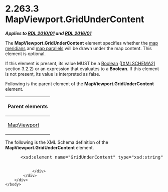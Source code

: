 <html dir="LTR" xmlns:mshelp="http://msdn.microsoft.com/mshelp" xmlns:ddue="http://ddue.schemas.microsoft.com/authoring/2003/5" xmlns:xlink="http://www.w3.org/1999/xlink" xmlns:tool="http://www.microsoft.com/tooltip">
    <head>
        <meta http-equiv="Content-Type" content="text/html; CHARSET=utf-8"></meta>
        <meta name="save" content="history"></meta>
        <title>2.263.3 MapViewport.GridUnderContent</title>
        <xml>
            <mshelp:toctitle title="2.263.3 MapViewport.GridUnderContent"></mshelp:toctitle>
            <mshelp:rltitle title="[MS-RDL]: MapViewport.GridUnderContent"></mshelp:rltitle>
            <mshelp:keyword index="A" term="254d6b3a-26d8-469d-a147-6af658ad6536"></mshelp:keyword>
            <mshelp:attr name="DCSext.ContentType" value="open specification"></mshelp:attr>
            <mshelp:attr name="AssetID" value="254d6b3a-26d8-469d-a147-6af658ad6536"></mshelp:attr>
            <mshelp:attr name="TopicType" value="kbRef"></mshelp:attr>
            <mshelp:attr name="DCSext.Title" value="[MS-RDL]: MapViewport.GridUnderContent" />
        </xml>
    </head>
    <body>
        <div id="header">
            <h1 class="heading">2.263.3 MapViewport.GridUnderContent</h1>
        </div>
        <div id="mainSection">
            <div id="mainBody">
                <div id="allHistory" class="saveHistory"></div>
                <div id="sectionSection0" class="section" name="collapseableSection">
                    

<p><b><i>Applies to </i></b><a href="3428e690-a348-4ec7-8a6a-8efb42d2cdee.htm"><b><i>RDL 2010/01</i></b></a><b><i>
and </i></b><a href="52ce3983-2bfc-4e72-9359-42aaf5fe4509.htm"><b><i>RDL 2016/01</i></b></a></p>

<p>The <b>MapViewport.GridUnderContent</b> element specifies
whether the <a href="b2482b3f-74ab-4ca8-a9e5-c07955011743.htm#gt_7631e776-771e-4f6b-b4c8-a6f41aaa1cb4">map meridians</a>
and <a href="b2482b3f-74ab-4ca8-a9e5-c07955011743.htm#gt_d72ccc9b-84da-4055-ab3a-fc26ca6595a8">map parallels</a> will
be drawn under the map content. This element is optional. </p>

<p>If this element is present, its value MUST be a <a href="4802fa14-3619-43fa-9898-3acab160a24c.htm">Boolean</a> (<a href="https://go.microsoft.com/fwlink/?LinkId=90610">[XMLSCHEMA2]</a> section
3.2.2) or an expression that evaluates to a <b>Boolean</b>. If this element is
not present, its value is interpreted as false. </p>

<p>Following is the parent element of the <b>MapViewport.GridUnderContent</b>
element.</p>

<table>
 <thead>
  <tr>
   <th>
   <p>Parent elements</p>
   </th>
  </tr>
 </thead>
 <tr>
  <td>
  <p><a href="55679f1a-a5b6-4b08-b284-ff6e27deedb4.htm">MapViewport</a></p>
  </td>
 </tr>
</table>

<p>The following is the XML Schema definition of the <b>MapViewport.GridUnderContent</b>
element.           </p>

<dl>
<dd>
<div><pre> &lt;xsd:element name=&quot;GridUnderContent&quot; type=&quot;xsd:string&quot; minOccurs=&quot;0&quot; /&gt;
  
</pre></div>
</dd></dl>


                </div>
            </div>
        </div>
    </body>
</html>